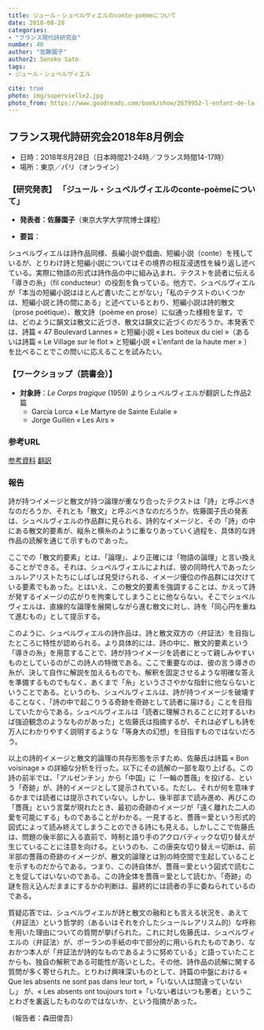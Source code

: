 ```yaml
---
title: ジュール・シュペルヴィエルのconte-poèmeについて
date: 2018-08-28
categories:
- "フランス現代詩研究会"
number: 40
author: "佐藤園子"
author2: Sonoko Sato
tags: 
- ジュール・シュペルヴィエル

cite: true
photo: img/supervielle2.jpg
photo_from: https://www.goodreads.com/book/show/2679952-l-enfant-de-la-haute-mer
---
```


## フランス現代詩研究会2018年8月例会

- 日時：2018年8月28日（日本時間21-24時／フランス時間14-17時）
- 場所：東京／パリ（オンライン）

### 【研究発表】 「ジュール・シュペルヴィエルのconte-poèmeについて」


- **発表者：佐藤園子**（東京大学大学院博士課程）

<!--more-->

- **要旨**：

シュペルヴィエルは詩作品同様、⻑編小説や戯曲、短編小説（conte）を残しているが、とりわけ詩と短編小説についてはその境界の相互浸透性を繰り返し述べている。実際に物語の形式は詩作品の中に組み込まれ、テクストを読者に伝える「導きの糸」（fil conducteur）の役割を負っている。他方で、シュペルヴィエルが「本当の短編小説はほとんど書いたことがない」「私のテクストのいくつかは、短編小説と詩の間にある」と述べているとおり、短編小説は詩的散文（prose poétique）、散文詩（poème en prose）に似通った様相を呈す。では、どのように韻文は散文に近づき、散文は韻文に近づくのだろうか。本発表では、詩篇 « 47 Boulevard Lannes » と短編小説 « Les boiteux du ciel »（あるいは詩篇 « Le Village sur le flot » と短編小説 « L'enfant de la haute mer » ）を比べることでこの問いに応えることを試みたい。

### 【ワークショップ（読書会）】

- **対象詩**：*Le Corps tragique* (1959) よりシュペルヴィエルが翻訳した作品2篇
	- García Lorca « Le Martyre de Sainte Eulalie »
	- Jorge Guillén « Les Airs »

### 参考URL

[参考資料](https://groups.google.com/d/msg/poesiecontemporaine/kXD0CGg1P98/JRAG6H3bDwAJ)
[翻訳](https://groups.google.com/d/msg/poesiecontemporaine/uXbsjWR15BI/CD-p4I5BAwAJ)

### 報告

詩が持つイメージと散文が持つ論理が重なり合ったテクストは「詩」と呼ぶべきなのだろうか、それとも「散文」と呼ぶべきなのだろうか。佐藤園子氏の発表は、シュペルヴィエルの作品群に見られる、詩的なイメージと、その「詩」の中にある散文的要素が、縦糸と横糸のように重なりあっていく過程を、具体的な詩作品の読解を通じて示すものであった。

ここでの「散文的要素」とは、「論理」、より正確には「物語の論理」と言い換えることができる。それは、シュペルヴィエルによれば、彼の同時代人であったシュルレアリストたちにしばしば見受けられる、イメージ優位の作品群には欠けている要素でもあった。とはいえ、この散文的要素を強調することは、かえって詩が発するイメージの広がりを拘束してしまうことに他ならない。そこでシュペルヴィエルは、直線的な論理を展開しながら進む散文に対し、詩を「同心円を重ねて進むもの」として提示する。

このように、シュペルヴィエルの詩作品は、詩と散文双方の〈弁証法〉を目指したところに特性が認められる。より具体的には、詩の中に、散文的要素という「導きの糸」を用意することで、詩が持つイメージを読者にとって親しみやすいものとしているのがこの詩人の特徴である。ここで重要なのは、彼の言う導きの糸が、決して自作に解説を加えるものでも、解釈を固定させるような明確な答えを準備するものでもなく、あくまで「糸」というささやかな指針に他ならないということである。というのも、シュペルヴィエルは、詩が持つイメージを破壊することなく、「詩の中で起こりうる奇跡を奇跡として読者に届ける」ことを目指していたからである。シュペルヴィエルは「読者に理解されることに対するいわば強迫観念のようなものがあった」と佐藤氏は指摘するが、それは必ずしも詩を万人にわかりやすく説明するような「等身大の幻想」を目指すものではないだろう。

以上の詩的イメージと散文的論理の共存形態を示すため、佐藤氏は詩篇 « Bon voisinage » の詳細な分析を行った。以下にその読解の一部を取り上げる。この詩の前半では、「アルゼンチン」から「中国」に「一輪の薔薇」を投げる、という「奇跡」が、詩的イメージとして提示されている。ただし、それが何を意味するかまでは読者には提示されていない。しかし、後半部まで読み進め、再びこの「薔薇」という言葉が現れたとき、最初の奇跡のイメージが「遠く離れた二人の愛を可能にする」ものであることがわかる。一見すると、薔薇＝愛という形式的図式によって読み終えてしまうことのできる詩にも見える。しかしここで佐藤氏は、問題の後半部に入る直前で、時制と語り手のアクロバティックな切り替えが生じていることに注意を向ける。というのも、この唐突な切り替え＝切断は、前半部の薔薇の奇跡のイメージが、散文的論理とは別の時空間で生起していることを示すものだからである。つまり、この詩自体が、薔薇＝愛という図式で読むことを促してはいないのである。この詩全体を薔薇＝愛として読むか、「奇跡」の謎を抱え込んだままにするかの判断は、最終的には読者の手に委ねられているのである。

質疑応答では、シュペルヴィエルが詩と散文の融和とも言える状況を、あえて〈弁証法〉という哲学的（あるいはそれを介したシュールレアリスム的）な呼称を用いた理由についての質問が挙げられた。これに対し佐藤氏は、シュペルヴィエルの〈弁証法〉が、ポーランの手紙の中で部分的に用いられたものであり、なおかつ本人が「弁証法が詩的なものであるように努めている」と語っていたことからも、独自の解釈である可能性が高いとした。その他、詩作品の読解に関する質問が多く寄せられた。とりわけ興味深いものとして、詩篇の中盤における « Que les absents ne sont pas dans leur tort, »「いない人は間違っていないし」 が、« Les absents ont toujours tort »「いない者はいつも悪者」ということわざを裏返したものなのではないか、という指摘があった。

（報告者：森田俊吾）
